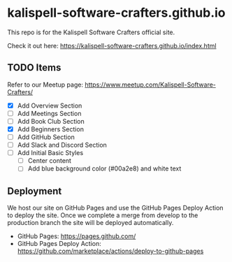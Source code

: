 # kalispell-software-crafters.github.io

This repo is for the Kalispell Software Crafters official site.

Check it out here: https://kalispell-software-crafters.github.io/index.html

## TODO Items

Refer to our Meetup page: https://www.meetup.com/Kalispell-Software-Crafters/

- [x] Add Overview Section
- [ ] Add Meetings Section
- [ ] Add Book Club Section
- [x] Add Beginners Section
- [ ] Add GitHub Section
- [ ] Add Slack and Discord Section
- [ ] Add Initial Basic Styles
  - [ ] Center content
  - [ ] Add blue background color (#00a2e8) and white text

## Deployment

We host our site on GitHub Pages and use the GitHub Pages Deploy Action to deploy the site. Once we complete a merge from develop to the production branch the site will be deployed automatically.

- GitHub Pages: https://pages.github.com/
- GitHub Pages Deploy Action: https://github.com/marketplace/actions/deploy-to-github-pages